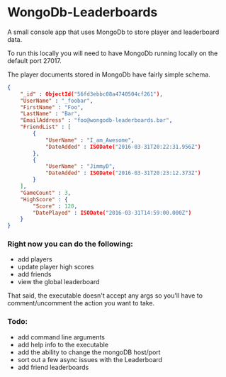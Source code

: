 # WongoDb-Leaderboards
A small console app that uses MongoDb to store player and leaderboard data. 

To run this locally you will need to have MongoDb running locally on the default port 27017. 

The player documents stored in MongoDb have fairly simple schema.

```json
{
    "_id" : ObjectId("56fd3ebbc08a4740504cf261"),
    "UserName" : "_foobar",
    "FirstName" : "Foo",
    "LastName" : "Bar",
    "EmailAddress" : "foo@wongodb-leaderboards.bar",
    "FriendList" : [ 
        {
            "UserName" : "I_am_Awesome",
            "DateAdded" : ISODate("2016-03-31T20:22:31.956Z")
        }, 
        {
            "UserName" : "JimmyD",
            "DateAdded" : ISODate("2016-03-31T20:23:12.373Z")
        }
    ],
    "GameCount" : 3,
    "HighScore" : {
        "Score" : 120,
        "DatePlayed" : ISODate("2016-03-31T14:59:00.000Z")
    }
}
```

### Right now you can do the following: 
 * add players
 * update player high scores
 * add friends
 * view the global leaderboard
 
 That said, the executable doesn't accept any args so you'll have to comment/uncomment the action you want to take. 

### Todo: 
* add command line arguments
* add help info to the executable
* add the ability to change the mongoDB host/port
* sort out a few async issues with the Leaderboard
* add friend leaderboards
